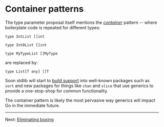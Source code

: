 # Container patterns

The type parameter proposal itself mentions the [_container_](https://go.googlesource.com/proposal/+/refs/heads/master/design/43651-type-parameters.md#containers) pattern -- where boilerplate code is repeated for different types:

```golang
type IntList []int

type Int8List []int

type MyTypeList []MyType
```

are replaced by:

```golang
type List[T any] []T
```

Soon stdlib will start to [build support](https://go.googlesource.com/proposal/+/refs/heads/master/design/43651-type-parameters.md#pervasiveness) into well-known packages such as `sort` and new packages for things like `chan` and `slice` that use generics to provide a one-stop-shop for common functionality.

The container pattern is likely the most pervasive way generics will impact Go in the immediate future.

---

Next: [Eliminating boxing](./02-eliminating-boxing.md)

